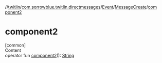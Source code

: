 //[twitlin](../../../index.md)/[com.sorrowblue.twitlin.directmessages](../../index.md)/[Event](../index.md)/[MessageCreate](index.md)/[component2](component2.md)



# component2  
[common]  
Content  
operator fun [component2](component2.md)(): [String](https://kotlinlang.org/api/latest/jvm/stdlib/kotlin/-string/index.html)  



